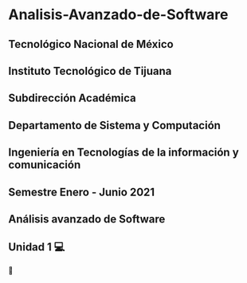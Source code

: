 
# Analisis-Avanzado-de-Software
## Tecnológico Nacional de México 
## Instituto Tecnológico de Tijuana
## Subdirección Académica

## Departamento de Sistema y Computación
## Ingeniería en Tecnologías de la información y comunicación
## Semestre Enero  - Junio 2021

## Análisis avanzado de Software

## Unidad 1 💻
🧠  
